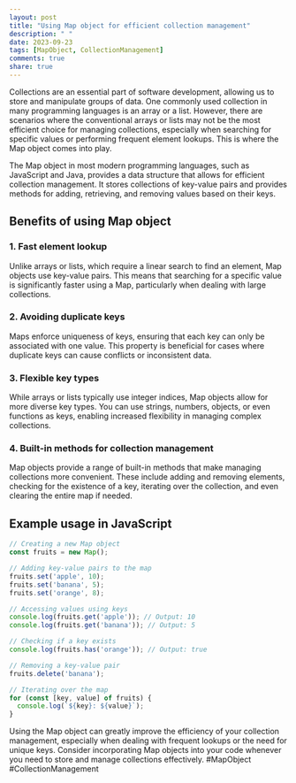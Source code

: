 ```yaml
---
layout: post
title: "Using Map object for efficient collection management"
description: " "
date: 2023-09-23
tags: [MapObject, CollectionManagement]
comments: true
share: true
---
```


Collections are an essential part of software development, allowing us to store and manipulate groups of data. One commonly used collection in many programming languages is an array or a list. However, there are scenarios where the conventional arrays or lists may not be the most efficient choice for managing collections, especially when searching for specific values or performing frequent element lookups. This is where the Map object comes into play.

The Map object in most modern programming languages, such as JavaScript and Java, provides a data structure that allows for efficient collection management. It stores collections of key-value pairs and provides methods for adding, retrieving, and removing values based on their keys.

## Benefits of using Map object

### 1. Fast element lookup
Unlike arrays or lists, which require a linear search to find an element, Map objects use key-value pairs. This means that searching for a specific value is significantly faster using a Map, particularly when dealing with large collections.

### 2. Avoiding duplicate keys
Maps enforce uniqueness of keys, ensuring that each key can only be associated with one value. This property is beneficial for cases where duplicate keys can cause conflicts or inconsistent data.

### 3. Flexible key types
While arrays or lists typically use integer indices, Map objects allow for more diverse key types. You can use strings, numbers, objects, or even functions as keys, enabling increased flexibility in managing complex collections.

### 4. Built-in methods for collection management
Map objects provide a range of built-in methods that make managing collections more convenient. These include adding and removing elements, checking for the existence of a key, iterating over the collection, and even clearing the entire map if needed.

## Example usage in JavaScript

```javascript
// Creating a new Map object
const fruits = new Map();

// Adding key-value pairs to the map
fruits.set('apple', 10);
fruits.set('banana', 5);
fruits.set('orange', 8);

// Accessing values using keys
console.log(fruits.get('apple')); // Output: 10
console.log(fruits.get('banana')); // Output: 5

// Checking if a key exists
console.log(fruits.has('orange')); // Output: true

// Removing a key-value pair
fruits.delete('banana');

// Iterating over the map
for (const [key, value] of fruits) {
  console.log(`${key}: ${value}`);
}
```

Using the Map object can greatly improve the efficiency of your collection management, especially when dealing with frequent lookups or the need for unique keys. Consider incorporating Map objects into your code whenever you need to store and manage collections effectively. #MapObject #CollectionManagement
